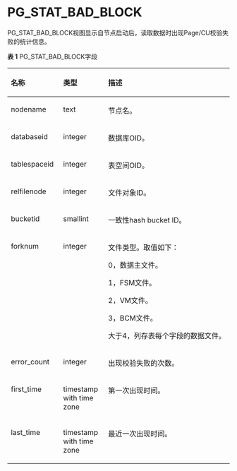 # PG\_STAT\_BAD\_BLOCK<a name="ZH-CN_TOPIC_0289900534"></a>

PG\_STAT\_BAD\_BLOCK视图显示自节点启动后，读取数据时出现Page/CU校验失败的统计信息。

**表 1**  PG\_STAT\_BAD\_BLOCK字段

<a name="zh-cn_topic_0283136618_zh-cn_topic_0237122443_zh-cn_topic_0059778891_tba60076b7fa44497bbb0ef74c9ff01f1"></a>
<table><thead align="left"><tr id="zh-cn_topic_0283136618_zh-cn_topic_0237122443_zh-cn_topic_0059778891_rd5ca85b44f734b46aab8ed63f0fb7a14"><th class="cellrowborder" valign="top" width="23.532353235323534%" id="mcps1.2.4.1.1"><p id="zh-cn_topic_0283136618_zh-cn_topic_0237122443_zh-cn_topic_0059778891_a2b21b64591ee4fb99e0d6e180ce994df"><a name="zh-cn_topic_0283136618_zh-cn_topic_0237122443_zh-cn_topic_0059778891_a2b21b64591ee4fb99e0d6e180ce994df"></a><a name="zh-cn_topic_0283136618_zh-cn_topic_0237122443_zh-cn_topic_0059778891_a2b21b64591ee4fb99e0d6e180ce994df"></a>名称</p>
</th>
<th class="cellrowborder" valign="top" width="20.23202320232023%" id="mcps1.2.4.1.2"><p id="zh-cn_topic_0283136618_zh-cn_topic_0237122443_zh-cn_topic_0059778891_aa55934e6e4d54050b1824d158eae9f91"><a name="zh-cn_topic_0283136618_zh-cn_topic_0237122443_zh-cn_topic_0059778891_aa55934e6e4d54050b1824d158eae9f91"></a><a name="zh-cn_topic_0283136618_zh-cn_topic_0237122443_zh-cn_topic_0059778891_aa55934e6e4d54050b1824d158eae9f91"></a>类型</p>
</th>
<th class="cellrowborder" valign="top" width="56.23562356235624%" id="mcps1.2.4.1.3"><p id="zh-cn_topic_0283136618_zh-cn_topic_0237122443_zh-cn_topic_0059778891_afad2a693bfe94677916cd71bcabd1bb1"><a name="zh-cn_topic_0283136618_zh-cn_topic_0237122443_zh-cn_topic_0059778891_afad2a693bfe94677916cd71bcabd1bb1"></a><a name="zh-cn_topic_0283136618_zh-cn_topic_0237122443_zh-cn_topic_0059778891_afad2a693bfe94677916cd71bcabd1bb1"></a>描述</p>
</th>
</tr>
</thead>
<tbody><tr id="zh-cn_topic_0283136618_zh-cn_topic_0237122443_zh-cn_topic_0059778891_r431e9edbca7c4ea5a40f5e56a9f4590c"><td class="cellrowborder" valign="top" width="23.532353235323534%" headers="mcps1.2.4.1.1 "><p id="zh-cn_topic_0283136618_zh-cn_topic_0237122443_zh-cn_topic_0059778891_a7b964404d72148a7b210a241596acaea"><a name="zh-cn_topic_0283136618_zh-cn_topic_0237122443_zh-cn_topic_0059778891_a7b964404d72148a7b210a241596acaea"></a><a name="zh-cn_topic_0283136618_zh-cn_topic_0237122443_zh-cn_topic_0059778891_a7b964404d72148a7b210a241596acaea"></a>nodename</p>
</td>
<td class="cellrowborder" valign="top" width="20.23202320232023%" headers="mcps1.2.4.1.2 "><p id="zh-cn_topic_0283136618_zh-cn_topic_0237122443_zh-cn_topic_0059778891_a7550f1cfed7148f48b3ca88aef689371"><a name="zh-cn_topic_0283136618_zh-cn_topic_0237122443_zh-cn_topic_0059778891_a7550f1cfed7148f48b3ca88aef689371"></a><a name="zh-cn_topic_0283136618_zh-cn_topic_0237122443_zh-cn_topic_0059778891_a7550f1cfed7148f48b3ca88aef689371"></a>text</p>
</td>
<td class="cellrowborder" valign="top" width="56.23562356235624%" headers="mcps1.2.4.1.3 "><p id="zh-cn_topic_0283136618_zh-cn_topic_0237122443_zh-cn_topic_0059778891_a3ccedfa373734bacb73c5a8b9e23d844"><a name="zh-cn_topic_0283136618_zh-cn_topic_0237122443_zh-cn_topic_0059778891_a3ccedfa373734bacb73c5a8b9e23d844"></a><a name="zh-cn_topic_0283136618_zh-cn_topic_0237122443_zh-cn_topic_0059778891_a3ccedfa373734bacb73c5a8b9e23d844"></a>节点名。</p>
</td>
</tr>
<tr id="zh-cn_topic_0283136618_zh-cn_topic_0237122443_zh-cn_topic_0059778891_rfc2e47110af14defa2be2d47eaccb7d8"><td class="cellrowborder" valign="top" width="23.532353235323534%" headers="mcps1.2.4.1.1 "><p id="zh-cn_topic_0283136618_zh-cn_topic_0237122443_zh-cn_topic_0059778891_a833d611de1854beeaa0199472d14cf70"><a name="zh-cn_topic_0283136618_zh-cn_topic_0237122443_zh-cn_topic_0059778891_a833d611de1854beeaa0199472d14cf70"></a><a name="zh-cn_topic_0283136618_zh-cn_topic_0237122443_zh-cn_topic_0059778891_a833d611de1854beeaa0199472d14cf70"></a>databaseid</p>
</td>
<td class="cellrowborder" valign="top" width="20.23202320232023%" headers="mcps1.2.4.1.2 "><p id="zh-cn_topic_0283136618_zh-cn_topic_0237122443_zh-cn_topic_0059778891_a9e6dd309c4ec4466ad56f41d3a738fd5"><a name="zh-cn_topic_0283136618_zh-cn_topic_0237122443_zh-cn_topic_0059778891_a9e6dd309c4ec4466ad56f41d3a738fd5"></a><a name="zh-cn_topic_0283136618_zh-cn_topic_0237122443_zh-cn_topic_0059778891_a9e6dd309c4ec4466ad56f41d3a738fd5"></a>integer</p>
</td>
<td class="cellrowborder" valign="top" width="56.23562356235624%" headers="mcps1.2.4.1.3 "><p id="zh-cn_topic_0283136618_zh-cn_topic_0237122443_zh-cn_topic_0059778891_a7bafaac74bbb4483ac8ca0e639840107"><a name="zh-cn_topic_0283136618_zh-cn_topic_0237122443_zh-cn_topic_0059778891_a7bafaac74bbb4483ac8ca0e639840107"></a><a name="zh-cn_topic_0283136618_zh-cn_topic_0237122443_zh-cn_topic_0059778891_a7bafaac74bbb4483ac8ca0e639840107"></a>数据库OID。</p>
</td>
</tr>
<tr id="zh-cn_topic_0283136618_zh-cn_topic_0237122443_zh-cn_topic_0059778891_r48fe2e5dac594796b2a1e8233e4715c9"><td class="cellrowborder" valign="top" width="23.532353235323534%" headers="mcps1.2.4.1.1 "><p id="zh-cn_topic_0283136618_zh-cn_topic_0237122443_zh-cn_topic_0059778891_aec29f39d89cd443ea2662502e94fde0e"><a name="zh-cn_topic_0283136618_zh-cn_topic_0237122443_zh-cn_topic_0059778891_aec29f39d89cd443ea2662502e94fde0e"></a><a name="zh-cn_topic_0283136618_zh-cn_topic_0237122443_zh-cn_topic_0059778891_aec29f39d89cd443ea2662502e94fde0e"></a>tablespaceid</p>
</td>
<td class="cellrowborder" valign="top" width="20.23202320232023%" headers="mcps1.2.4.1.2 "><p id="zh-cn_topic_0283136618_zh-cn_topic_0237122443_zh-cn_topic_0059778891_a2e937429b6eb42d482a020049206491e"><a name="zh-cn_topic_0283136618_zh-cn_topic_0237122443_zh-cn_topic_0059778891_a2e937429b6eb42d482a020049206491e"></a><a name="zh-cn_topic_0283136618_zh-cn_topic_0237122443_zh-cn_topic_0059778891_a2e937429b6eb42d482a020049206491e"></a>integer</p>
</td>
<td class="cellrowborder" valign="top" width="56.23562356235624%" headers="mcps1.2.4.1.3 "><p id="zh-cn_topic_0283136618_zh-cn_topic_0237122443_zh-cn_topic_0059778891_a0700687a5c584b75bbb912c316e7b6b5"><a name="zh-cn_topic_0283136618_zh-cn_topic_0237122443_zh-cn_topic_0059778891_a0700687a5c584b75bbb912c316e7b6b5"></a><a name="zh-cn_topic_0283136618_zh-cn_topic_0237122443_zh-cn_topic_0059778891_a0700687a5c584b75bbb912c316e7b6b5"></a>表空间OID。</p>
</td>
</tr>
<tr id="zh-cn_topic_0283136618_zh-cn_topic_0237122443_zh-cn_topic_0059778891_r152bb9b220694af796342c8c3531a055"><td class="cellrowborder" valign="top" width="23.532353235323534%" headers="mcps1.2.4.1.1 "><p id="zh-cn_topic_0283136618_zh-cn_topic_0237122443_zh-cn_topic_0059778891_a12818cfc0b39432facb99499d59d49c7"><a name="zh-cn_topic_0283136618_zh-cn_topic_0237122443_zh-cn_topic_0059778891_a12818cfc0b39432facb99499d59d49c7"></a><a name="zh-cn_topic_0283136618_zh-cn_topic_0237122443_zh-cn_topic_0059778891_a12818cfc0b39432facb99499d59d49c7"></a>relfilenode</p>
</td>
<td class="cellrowborder" valign="top" width="20.23202320232023%" headers="mcps1.2.4.1.2 "><p id="zh-cn_topic_0283136618_zh-cn_topic_0237122443_zh-cn_topic_0059778891_ac04e501d2d944cfb9754e1cbe69ea534"><a name="zh-cn_topic_0283136618_zh-cn_topic_0237122443_zh-cn_topic_0059778891_ac04e501d2d944cfb9754e1cbe69ea534"></a><a name="zh-cn_topic_0283136618_zh-cn_topic_0237122443_zh-cn_topic_0059778891_ac04e501d2d944cfb9754e1cbe69ea534"></a>integer</p>
</td>
<td class="cellrowborder" valign="top" width="56.23562356235624%" headers="mcps1.2.4.1.3 "><p id="zh-cn_topic_0283136618_zh-cn_topic_0237122443_zh-cn_topic_0059778891_a47514e01a1884325a3edfe0546b29bf5"><a name="zh-cn_topic_0283136618_zh-cn_topic_0237122443_zh-cn_topic_0059778891_a47514e01a1884325a3edfe0546b29bf5"></a><a name="zh-cn_topic_0283136618_zh-cn_topic_0237122443_zh-cn_topic_0059778891_a47514e01a1884325a3edfe0546b29bf5"></a>文件对象ID。</p>
</td>
</tr>
<tr id="zh-cn_topic_0283136618_zh-cn_topic_0237122443_row13806857105215"><td class="cellrowborder" valign="top" width="23.532353235323534%" headers="mcps1.2.4.1.1 "><p id="zh-cn_topic_0283136618_zh-cn_topic_0237122443_p18806205716524"><a name="zh-cn_topic_0283136618_zh-cn_topic_0237122443_p18806205716524"></a><a name="zh-cn_topic_0283136618_zh-cn_topic_0237122443_p18806205716524"></a>bucketid</p>
</td>
<td class="cellrowborder" valign="top" width="20.23202320232023%" headers="mcps1.2.4.1.2 "><p id="zh-cn_topic_0283136618_zh-cn_topic_0237122443_p6806957115211"><a name="zh-cn_topic_0283136618_zh-cn_topic_0237122443_p6806957115211"></a><a name="zh-cn_topic_0283136618_zh-cn_topic_0237122443_p6806957115211"></a>smallint</p>
</td>
<td class="cellrowborder" valign="top" width="56.23562356235624%" headers="mcps1.2.4.1.3 "><p id="zh-cn_topic_0283136618_zh-cn_topic_0237122443_p1180655775215"><a name="zh-cn_topic_0283136618_zh-cn_topic_0237122443_p1180655775215"></a><a name="zh-cn_topic_0283136618_zh-cn_topic_0237122443_p1180655775215"></a>一致性hash bucket ID。</p>
</td>
</tr>
<tr id="zh-cn_topic_0283136618_zh-cn_topic_0237122443_row6986152213412"><td class="cellrowborder" valign="top" width="23.532353235323534%" headers="mcps1.2.4.1.1 "><p id="zh-cn_topic_0283136618_zh-cn_topic_0237122443_p5987422114110"><a name="zh-cn_topic_0283136618_zh-cn_topic_0237122443_p5987422114110"></a><a name="zh-cn_topic_0283136618_zh-cn_topic_0237122443_p5987422114110"></a>forknum</p>
</td>
<td class="cellrowborder" valign="top" width="20.23202320232023%" headers="mcps1.2.4.1.2 "><p id="zh-cn_topic_0283136618_zh-cn_topic_0237122443_p20987142210415"><a name="zh-cn_topic_0283136618_zh-cn_topic_0237122443_p20987142210415"></a><a name="zh-cn_topic_0283136618_zh-cn_topic_0237122443_p20987142210415"></a>integer</p>
</td>
<td class="cellrowborder" valign="top" width="56.23562356235624%" headers="mcps1.2.4.1.3 "><p id="zh-cn_topic_0283136618_zh-cn_topic_0237122443_p10987122224119"><a name="zh-cn_topic_0283136618_zh-cn_topic_0237122443_p10987122224119"></a><a name="zh-cn_topic_0283136618_zh-cn_topic_0237122443_p10987122224119"></a>文件类型。取值如下：</p>
<p id="p15451914153613"><a name="p15451914153613"></a><a name="p15451914153613"></a>0，数据主文件。</p>
<p id="p13871319163619"><a name="p13871319163619"></a><a name="p13871319163619"></a>1，FSM文件。</p>
<p id="p1048562216363"><a name="p1048562216363"></a><a name="p1048562216363"></a>2，VM文件。</p>
<p id="p320462515368"><a name="p320462515368"></a><a name="p320462515368"></a>3，BCM文件。</p>
<p id="p1575792719368"><a name="p1575792719368"></a><a name="p1575792719368"></a>大于4，列存表每个字段的数据文件。</p>
</td>
</tr>
<tr id="zh-cn_topic_0283136618_zh-cn_topic_0237122443_row2618174220414"><td class="cellrowborder" valign="top" width="23.532353235323534%" headers="mcps1.2.4.1.1 "><p id="zh-cn_topic_0283136618_zh-cn_topic_0237122443_p2061844264118"><a name="zh-cn_topic_0283136618_zh-cn_topic_0237122443_p2061844264118"></a><a name="zh-cn_topic_0283136618_zh-cn_topic_0237122443_p2061844264118"></a>error_count</p>
</td>
<td class="cellrowborder" valign="top" width="20.23202320232023%" headers="mcps1.2.4.1.2 "><p id="zh-cn_topic_0283136618_zh-cn_topic_0237122443_p6618442154112"><a name="zh-cn_topic_0283136618_zh-cn_topic_0237122443_p6618442154112"></a><a name="zh-cn_topic_0283136618_zh-cn_topic_0237122443_p6618442154112"></a>integer</p>
</td>
<td class="cellrowborder" valign="top" width="56.23562356235624%" headers="mcps1.2.4.1.3 "><p id="zh-cn_topic_0283136618_zh-cn_topic_0237122443_p13618742154117"><a name="zh-cn_topic_0283136618_zh-cn_topic_0237122443_p13618742154117"></a><a name="zh-cn_topic_0283136618_zh-cn_topic_0237122443_p13618742154117"></a>出现校验失败的次数。</p>
</td>
</tr>
<tr id="zh-cn_topic_0283136618_zh-cn_topic_0237122443_row15865252134117"><td class="cellrowborder" valign="top" width="23.532353235323534%" headers="mcps1.2.4.1.1 "><p id="zh-cn_topic_0283136618_zh-cn_topic_0237122443_p17865175254117"><a name="zh-cn_topic_0283136618_zh-cn_topic_0237122443_p17865175254117"></a><a name="zh-cn_topic_0283136618_zh-cn_topic_0237122443_p17865175254117"></a>first_time</p>
</td>
<td class="cellrowborder" valign="top" width="20.23202320232023%" headers="mcps1.2.4.1.2 "><p id="zh-cn_topic_0283136618_zh-cn_topic_0237122443_p986595224119"><a name="zh-cn_topic_0283136618_zh-cn_topic_0237122443_p986595224119"></a><a name="zh-cn_topic_0283136618_zh-cn_topic_0237122443_p986595224119"></a>timestamp with time zone</p>
</td>
<td class="cellrowborder" valign="top" width="56.23562356235624%" headers="mcps1.2.4.1.3 "><p id="zh-cn_topic_0283136618_zh-cn_topic_0237122443_p88655527415"><a name="zh-cn_topic_0283136618_zh-cn_topic_0237122443_p88655527415"></a><a name="zh-cn_topic_0283136618_zh-cn_topic_0237122443_p88655527415"></a>第一次出现时间。</p>
</td>
</tr>
<tr id="zh-cn_topic_0283136618_zh-cn_topic_0237122443_row185381834194118"><td class="cellrowborder" valign="top" width="23.532353235323534%" headers="mcps1.2.4.1.1 "><p id="zh-cn_topic_0283136618_zh-cn_topic_0237122443_p1753803434119"><a name="zh-cn_topic_0283136618_zh-cn_topic_0237122443_p1753803434119"></a><a name="zh-cn_topic_0283136618_zh-cn_topic_0237122443_p1753803434119"></a>last_time</p>
</td>
<td class="cellrowborder" valign="top" width="20.23202320232023%" headers="mcps1.2.4.1.2 "><p id="zh-cn_topic_0283136618_zh-cn_topic_0237122443_p35388341412"><a name="zh-cn_topic_0283136618_zh-cn_topic_0237122443_p35388341412"></a><a name="zh-cn_topic_0283136618_zh-cn_topic_0237122443_p35388341412"></a>timestamp with time zone</p>
</td>
<td class="cellrowborder" valign="top" width="56.23562356235624%" headers="mcps1.2.4.1.3 "><p id="zh-cn_topic_0283136618_zh-cn_topic_0237122443_p85381034124119"><a name="zh-cn_topic_0283136618_zh-cn_topic_0237122443_p85381034124119"></a><a name="zh-cn_topic_0283136618_zh-cn_topic_0237122443_p85381034124119"></a>最近一次出现时间。</p>
</td>
</tr>
</tbody>
</table>
